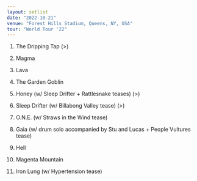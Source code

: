 ```yaml
---
layout: setlist
date: "2022-10-21"
venue: "Forest Hills Stadium, Queens, NY, USA"
tour: "World Tour '22"
---
```



 1. The Dripping Tap
    (>)

 2. Magma

 3. Lava

 4. The Garden Goblin

 5. Honey
    (w/ Sleep Drifter + Rattlesnake teases) (>)

 6. Sleep Drifter
    (w/ Billabong Valley tease) (>)

 7. O.N.E.
    (w/ Straws in the Wind tease)

 8. Gaia
    (w/ drum solo accompanied by Stu and Lucas + People
    Vultures tease)

 9. Hell

10. Magenta Mountain

11. Iron Lung
    (w/ Hypertension tease)



